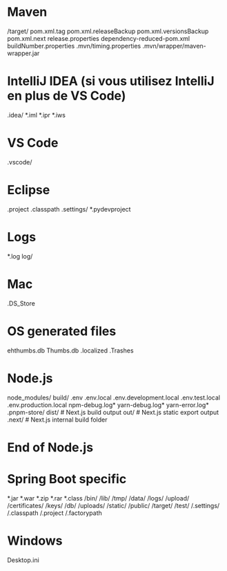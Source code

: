 # Maven
/target/
pom.xml.tag
pom.xml.releaseBackup
pom.xml.versionsBackup
pom.xml.next
release.properties
dependency-reduced-pom.xml
buildNumber.properties
.mvn/timing.properties
.mvn/wrapper/maven-wrapper.jar

# IntelliJ IDEA (si vous utilisez IntelliJ en plus de VS Code)
.idea/
*.iml
*.ipr
*.iws

# VS Code
.vscode/

# Eclipse
.project
.classpath
.settings/
*.pydevproject

# Logs
*.log
log/

# Mac
.DS_Store

# OS generated files
ehthumbs.db
Thumbs.db
.localized
.Trashes

# Node.js
node_modules/
build/
.env
.env.local
.env.development.local
.env.test.local
.env.production.local
npm-debug.log*
yarn-debug.log*
yarn-error.log*
.pnpm-store/
dist/ # Next.js build output
out/ # Next.js static export output
.next/ # Next.js internal build folder
# End of Node.js

# Spring Boot specific
*.jar
*.war
*.zip
*.rar
*.class
/bin/
/lib/
/tmp/
/data/
/logs/
/upload/
/certificates/
/keys/
/db/
/uploads/
/static/
/public/
/target/
/test/
/.settings/
/.classpath
/.project
/.factorypath

# Windows
Desktop.ini